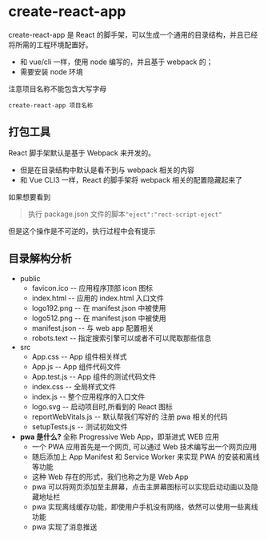 # create-react-app

create-react-app 是 React 的脚手架，可以生成一个通用的目录结构，并且已经将所需的工程环境配置好。

- 和 vue/cli 一样，使用 node 编写的，并且基于 webpack 的；
- 需要安装 node 环境

注意项目名称不能包含大写字母

```shell
create-react-app 项目名称
```

## 打包工具

React 脚手架默认是基于 Webpack 来开发的。

- 但是在目录结构中默认是看不到与 webpack 相关的内容
- 和 Vue CLI3 一样，React 的脚手架将 webpack 相关的配置隐藏起来了

如果想要看到

> 执行 package.json 文件的脚本`"eject":"rect-script-eject"`

但是这个操作是不可逆的，执行过程中会有提示

## 目录解构分析

- public
  - favicon.ico -- 应用程序顶部 icon 图标
  - index.html -- 应用的 index.html 入口文件
  - logo192.png -- 在 manifest.json 中被使用
  - logo512.png -- 在 manifest.json 中被使用
  - manifest.json -- 与 web app 配置相关
  - robots.text -- 指定搜索引擎可以或者不可以爬取那些信息
- src
  - App.css -- App 组件相关样式
  - App.js -- App 组件代码文件
  - App.test.js -- App 组件的测试代码文件
  - index.css -- 全局样式文件
  - index.js -- 整个应用程序的入口文件
  - logo.svg -- 启动项目时,所看到的 React 图标
  - reportWebVitals.js -- 默认帮我们写好的 注册 pwa 相关的代码
  - setupTests.js -- 测试初始文件
- **pwa 是什么?** 全称 Progressive Web App，即渐进式 WEB 应用
  - 一个 PWA 应用首先是一个网页, 可以通过 Web 技术编写出一个网页应用
  - 随后添加上 App Manifest 和 Service Worker 来实现 PWA 的安装和离线等功能
  - 这种 Web 存在的形式，我们也称之为是 Web App
  - pwa 可以将网页添加至主屏幕，点击主屏幕图标可以实现启动动画以及隐藏地址栏
  - pwa 实现离线缓存功能，即使用户手机没有网络，依然可以使用一些离线功能
  - pwa 实现了消息推送
